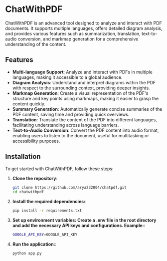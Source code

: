 # ChatWithPDF

ChatWithPDF is an advanced tool designed to analyze and interact with PDF documents. It supports multiple languages, offers detailed diagram analysis, and provides various features such as summarization, translation, text-to-audio conversion, and markmap generation for a comprehensive understanding of the content.

## Features

- **Multi-language Support**: Analyze and interact with PDFs in multiple languages, making it accessible to a global audience.
- **Diagram Analysis**: Understand and interpret diagrams within the PDF with respect to the surrounding context, providing deeper insights.
- **Markmap Generation**: Create a visual representation of the PDF's structure and key points using markmaps, making it easier to grasp the content quickly.
- **Summary Generation**: Automatically generate concise summaries of the PDF content, saving time and providing quick overviews.
- **Translation**: Translate the content of the PDF into different languages, facilitating understanding across language barriers.
- **Text-to-Audio Conversion**: Convert the PDF content into audio format, enabling users to listen to the document, useful for multitasking or accessibility purposes.

## Installation

To get started with ChatWithPDF, follow these steps:

1. **Clone the repository**:
   ```bash
   git clone https://github.com/arya232004/chatpdf.git
   cd chatwithpdf
2. **Install the required dependencies:**:
   ```bash
   pip install -r requirements.txt
3. **Set up environment variables: Create a .env file in the root directory and add the necessary API keys and configurations. Example:**:
   ```bash
   GOOGLE_API_KEY=GOOGLE_API_KEY
4. **Run the application:**:
      ```bash
   python app.py

   
